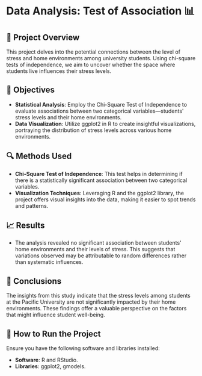 # Data Analysis: Test of Association 📊

## 🌟 Project Overview
This project delves into the potential connections between the level of stress and home environments among university students. Using chi-square tests of independence, we aim to uncover whether the space where students live influences their stress levels.

## 🎯 Objectives
- **Statistical Analysis**: Employ the Chi-Square Test of Independence to evaluate associations between two categorical variables—students' stress levels and their home environments.
- **Data Visualization**: Utilize ggplot2 in R to create insightful visualizations, portraying the distribution of stress levels across various home environments.

## 🔍 Methods Used
- **Chi-Square Test of Independence**: This test helps in determining if there is a statistically significant association between two categorical variables.
- **Visualization Techniques**: Leveraging R and the ggplot2 library, the project offers visual insights into the data, making it easier to spot trends and patterns.

## 📈 Results
- The analysis revealed no significant association between students' home environments and their levels of stress. This suggests that variations observed may be attributable to random differences rather than systematic influences.

## 📝 Conclusions
The insights from this study indicate that the stress levels among students at the Pacific University are not significantly impacted by their home environments. These findings offer a valuable perspective on the factors that might influence student well-being.

## 🚀 How to Run the Project
Ensure you have the following software and libraries installed:
- **Software**: R and RStudio.
- **Libraries**: ggplot2, gmodels.


